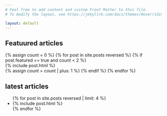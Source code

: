 ```yaml
---
# Feel free to add content and custom Front Matter to this file.
# To modify the layout, see https://jekyllrb.com/docs/themes/#overriding-theme-defaults

layout: default
---
```


<div class="home">
<!-- section for featured post -->
<section class="site-section">
    <div class="wrapper">
        <h1>Featuured articles</h1>
            {%  assign count = 0 %}
            {% for post in site.posts reversed  %}
                {% if post.featured == true and count < 2 %}
                    <div class="post post-featured"> 
                        {%  include post.html %}
                    </div>
                    {%  assign count = count | plus: 1 %}
                {% endif %}
            {% endfor %}
    </div>
</section>
<!-- section for featured projects -->
<!-- section for the latest articles -->
<section class="site-section site-section-last">
    <div class="wrapper">
        <h1>latest articles</h1>
        <ul class="post-list">
            {% for post in site.posts reversed | limit: 4 %}
                <li class="post"> 
                    {% include post.html %}
                </li>
            {% endfor %}
        </ul>
    </div>
</section>
</div>
 